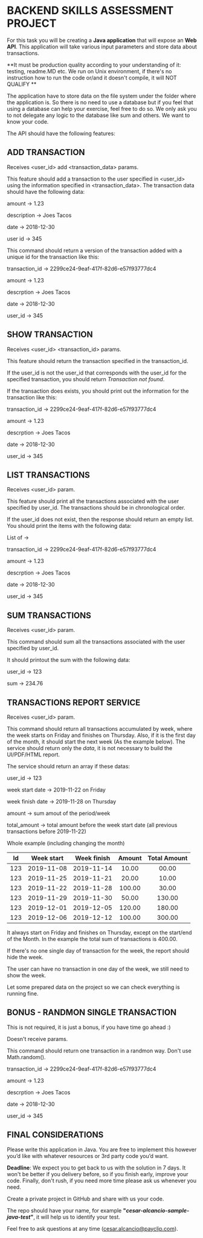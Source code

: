 # BACKEND SKILLS ASSESSMENT PROJECT

For this task you will be creating a **Java application** that will expose an **Web API**. This application will take various input parameters and store data about transactions.

**It must be production quality according to your understanding of it: testing, readme.MD etc. We run on Unix environment, if there's no instruction how to run the code or/and it doesn't compile, it will NOT QUALIFY **

The application have to store data on the file system under the folder where the application is. So there is no need to use a database but if you feel that using a database can help your exercise, feel free to do so. We only ask you to not delegate any logic to the database like sum and others. We want to know your code.

The API should have the following features:

## ADD TRANSACTION
Receives <user_id> add <transaction_data> params.

This feature should add a transaction to the user specified in <user_id> using the information specified in <transaction_data>.  The transaction data should have the following data:


amount -> 1.23

description -> Joes Tacos

date -> 2018-12-30

user id -> 345


This command should return a version of the transaction added with a unique id for the transaction like this:


transaction_id -> 2299ce24-9eaf-417f-82d6-e57f93777dc4

amount -> 1.23

descrption -> Joes Tacos

date -> 2018-12-30

user_id -> 345


## SHOW TRANSACTION
Receives <user_id> <transaction_id> params.

This feature should return the transaction specified in the transaction_id. 

If the user_id is not the user_id that corresponds with the user_id for the specified transaction,  you should return _Transaction not found_. 

If the transaction does exists, you should print out the information for the transaction like this:


transaction_id -> 2299ce24-9eaf-417f-82d6-e57f93777dc4

amount -> 1.23

descrption -> Joes Tacos

date -> 2018-12-30

user_id -> 345


## LIST TRANSACTIONS
Receives <user_id> param.

This feature should print all the transactions associated with the user specified by user_id. The transactions should be in chronological order.

If the user_id does not exist, then the response should return an empty list. You should print the items with the following data:


List of ->

  transaction_id -> 2299ce24-9eaf-417f-82d6-e57f93777dc4
  
  amount -> 1.23
  
  descrption -> Joes Tacos
  
  date -> 2018-12-30
  
  user_id -> 345
  

## SUM TRANSACTIONS
Receives <user_id> param.

This command should sum all the transactions associated with the user specified by user_id. 

It should printout the sum with the following data:


user_id -> 123

sum -> 234.76

## TRANSACTIONS REPORT SERVICE
Receives <user_id> param.

This command should return all transactions accumulated by week, where the week starts on Friday and finishes on Thursday.
Also, if it is the first day of the month, it should start the next week (As the example below). The service should return only the *data*, it is not necessary to build the UI/PDF/HTML report.

The service should return an array if these datas:

user_id -> 123

week start date -> 2019-11-22 on Friday

week finish date -> 2019-11-28 on Thursday

amount -> sum amout of the period/week

total_amount -> total amount before the week start date (all previous transactions before 2019-11-22)


Whole example (including changing the month)

| Id | Week start | Week finish | Amount | Total Amount |
| :---: | :---: | :---: | :---: | :---: |
| 123 | 2019-11-08 | 2019-11-14 | 10.00 | 00.00 |
| 123 | 2019-11-25 | 2019-11-21 | 20.00 | 10.00 |
| 123 | 2019-11-22 | 2019-11-28 | 100.00 | 30.00 |
| 123 | 2019-11-29 | 2019-11-30 | 50.00 | 130.00 |
| 123 | 2019-12-01 | 2019-12-05 | 120.00 | 180.00 |
| 123 | 2019-12-06 | 2019-12-12 | 100.00 | 300.00 |

It always start on Friday and finishes on Thursday, except on the start/end of the Month. In the example the total sum of transactions is 400.00.

If there's no one single day of transaction for the week, the report should hide the week.

The user can have no transaction in one day of the week, we still need to show the week.

Let some prepared data on the project so we can check everything is running fine.


## BONUS - RANDMON SINGLE TRANSACTION
This is not required, it is just a bonus, if you have time go ahead :)

Doesn't receive params.

This command should return one transaction in a randmon way. Don't use Math.random().


transaction_id -> 2299ce24-9eaf-417f-82d6-e57f93777dc4

amount -> 1.23

descrption -> Joes Tacos

date -> 2018-12-30

user_id -> 345


## FINAL CONSIDERATIONS
Please write this application in Java. You are free to implement this however you’d like with whatever resources or 3rd party code you’d want.

**Deadline**: We expect you to get back to us with the solution in 7 days. It won't be better if you delivery before, so if you finish early, improve your code. Finally, don't rush, if you need more time please ask us whenever you need.

Create a private project in GitHub and share with us your code.

The repo should have your name, for example **"_cesar-alcancio-sample-java-test_"**, it will help us to identify your test.

Feel free to ask questions at any time (cesar.alcancio@payclip.com).
